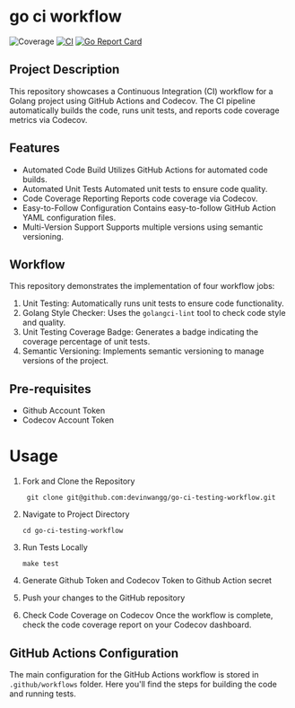 # go ci workflow
![Coverage](https://img.shields.io/badge/Coverage-100.0%25-brightgreen)
[![CI](https://github.com/devinwangg/go-github-action/workflows/CI/badge.svg)](https://github.com/devinwangg/go-github-action/workflows/CI/badge.svg)
[![Go Report Card](https://goreportcard.com/badge/devinwangg/go-ci-workflow)](https://goreportcard.com/badge/devinwangg/go-ci-workflow)

## Project Description
This repository showcases a Continuous Integration (CI) workflow for a Golang project using GitHub Actions and Codecov. The CI pipeline automatically builds the code, runs unit tests, and reports code coverage metrics via Codecov.

## Features
- Automated Code Build
  Utilizes GitHub Actions for automated code builds.
- Automated Unit Tests
  Automated unit tests to ensure code quality.
- Code Coverage Reporting
  Reports code coverage via Codecov.
- Easy-to-Follow Configuration
  Contains easy-to-follow GitHub Action YAML configuration files.
- Multi-Version Support
  Supports multiple versions using semantic versioning.

## Workflow
This repository demonstrates the implementation of four workflow jobs:

1. Unit Testing: Automatically runs unit tests to ensure code functionality.
2. Golang Style Checker: Uses the `golangci-lint` tool to check code style and quality.
3. Unit Testing Coverage Badge: Generates a badge indicating the coverage percentage of unit tests.
4. Semantic Versioning: Implements semantic versioning to manage versions of the project.

## Pre-requisites
- Github Account Token
- Codecov Account Token

# Usage
1. Fork and Clone the Repository
   ```
    git clone git@github.com:devinwangg/go-ci-testing-workflow.git
   ``` 
2. Navigate to Project Directory
    ```
    cd go-ci-testing-workflow
   ```

3. Run Tests Locally
    ```
    make test
   ```

4. Generate Github Token and Codecov Token to Github Action secret
5. Push your changes to the GitHub repository
6. Check Code Coverage on Codecov
   Once the workflow is complete, check the code coverage report on your Codecov dashboard.

## GitHub Actions Configuration
The main configuration for the GitHub Actions workflow is stored in `.github/workflows` folder. Here you'll find the steps for building the code and running tests.



